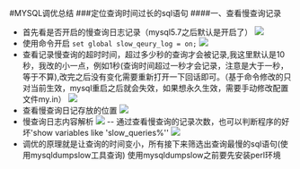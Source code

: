 #MYSQL调优总结
###定位查询时间过长的sql语句
####一、查看慢查询记录
- 首先看是否开启的慢查询日志记录（mysql5.7之后默认是开启了）
![](https://note-imge.oss-cn-beijing.aliyuncs.com/pasteimageintomarkdown/2020-08-08/84575161715600.png?Expires=4750478732&OSSAccessKeyId=LTAI4G1a9jwwXfvRfRgyzeZ3&Signature=ujPMpuM4ypW4lMea2jUlPY9Em9U%3D)
- 使用命令开启 `set global slow_qeury_log = on;`
![](https://note-imge.oss-cn-beijing.aliyuncs.com/pasteimageintomarkdown/2020-08-08/84717162418900.png?Expires=4750478874&OSSAccessKeyId=LTAI4G1a9jwwXfvRfRgyzeZ3&Signature=hkBIWaOXLRXbbKTH3Y5IjMIsp9k%3D)
- 查看记录慢查询的超时时间，超过多少秒的查询才会被记录,我这里默认是10秒，我改的小一点，例如1秒(查询时间超过一秒才会记录，注意是大于一秒，等于不算),改完之后没有变化需要重新打开一下回话即可。（基于命令修改的只对当前生效，mysql重启之后就会失效，如果想永久生效，需要手动修改配置文件my.in）
![](https://note-imge.oss-cn-beijing.aliyuncs.com/pasteimageintomarkdown/2020-08-08/85225854809300.png?Expires=4750479382&OSSAccessKeyId=LTAI4G1a9jwwXfvRfRgyzeZ3&Signature=BzNtXcgJmb9lzh%2BxukW93ZfIcC8%3D)
- 查看慢查询日记存放的位置
![](https://note-imge.oss-cn-beijing.aliyuncs.com/pasteimageintomarkdown/2020-08-08/85328556903300.png?Expires=4750479485&OSSAccessKeyId=LTAI4G1a9jwwXfvRfRgyzeZ3&Signature=olIrKR8ohLBwBbgblKxOENfuInk%3D)
- 慢查询日志内容解析
![](https://note-imge.oss-cn-beijing.aliyuncs.com/pasteimageintomarkdown/2020-08-08/87024186711300.png?Expires=4750481181&OSSAccessKeyId=LTAI4G1a9jwwXfvRfRgyzeZ3&Signature=RMT1sctkuacHevh2uSR774rzhkw%3D)
-- 通过查看慢查询的记录次数，也可以判断程序的好坏'show variables like 'slow_queries%''
![](https://note-imge.oss-cn-beijing.aliyuncs.com/pasteimageintomarkdown/2020-08-08/88065933283700.png?Expires=4750482223&OSSAccessKeyId=LTAI4G1a9jwwXfvRfRgyzeZ3&Signature=Vkb6cPAzxIyIgb4X8LGjdbVu0Bg%3D)
- 调优的原理就是让查询的时间变小，所有接下来筛选出查询最慢的sql语句(使用mysqldumpslow工具查询)
使用mysqldumpslow之前要先安装perl环境




